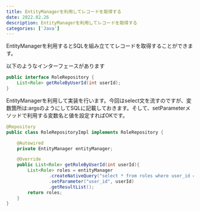 ```yaml
---
title: EntityManagerを利用してレコードを取得する
date: 2022.02.26
description: EntityManagerを利用してレコードを取得する
categories: ['Java']
---
```


EntityManagerを利用するとSQLを組み立ててレコードを取得することができます。

以下のようなインターフェースがあります

```java
public interface RoleRepository {
    List<Role> getRoleByUserId(int userId);
}
```


EntityManagerを利用して実装を行います。今回はselect文を流すのですが、変数箇所は:argsのようにしてSQLに記載しておきます。そして、setParameterメソッドで利用する変数名と値を設定すればOKです。

```java
@Repository
public class RoleRepositoryImpl implements RoleRepository {

    @Autowired
    private EntityManager entityManager;

    @Override
    public List<Role> getRoleByUserId(int userId){
        List<Role> roles = entityManager
                .createNativeQuery("select * from roles where user_id = :user_id", Role.class)
                .setParameter("user_id", userId)
                .getResultList();
        return roles;
    }
}
```



